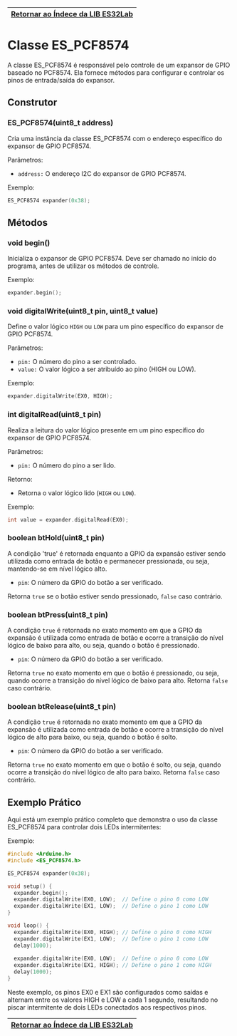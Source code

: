 | [Retornar ao Índece da LIB ES32Lab](https://github.com/ESDeveloperBR/ES32Lab#%C3%ADndice) |
| :------: |

# Classe ES_PCF8574
A classe ES_PCF8574 é responsável pelo controle de um expansor de GPIO baseado no PCF8574. Ela fornece métodos para configurar e controlar os pinos de entrada/saída do expansor.


## Construtor
### ES_PCF8574(uint8_t address)
Cria uma instância da classe ES_PCF8574 com o endereço específico do expansor de GPIO PCF8574.

Parâmetros:

* `address:` O endereço I2C do expansor de GPIO PCF8574.

Exemplo:
```C++
ES_PCF8574 expander(0x38);
```


## Métodos
### void begin()
Inicializa o expansor de GPIO PCF8574. Deve ser chamado no início do programa, antes de utilizar os métodos de controle.

Exemplo:
```C++
expander.begin();
```


### void digitalWrite(uint8_t pin, uint8_t value)
Define o valor lógico `HIGH` ou `LOW` para um pino específico do expansor de GPIO PCF8574.

Parâmetros:

* `pin:` O número do pino a ser controlado.
* `value:` O valor lógico a ser atribuído ao pino (HIGH ou LOW).

Exemplo:
```C++
expander.digitalWrite(EX0, HIGH);
```


### int digitalRead(uint8_t pin)
Realiza a leitura do valor lógico presente em um pino específico do expansor de GPIO PCF8574.

Parâmetros:

* `pin:` O número do pino a ser lido.

Retorno:

* Retorna o valor lógico lido (`HIGH` ou `LOW`).

Exemplo:
```C++
int value = expander.digitalRead(EX0);
```


### boolean btHold(uint8_t pin)

A condição 'true' é retornada enquanto a GPIO da expansão estiver sendo utilizada como entrada de botão e permanecer pressionada, ou seja, mantendo-se em nível lógico alto.

- `pin`: O número da GPIO do botão a ser verificado.

Retorna `true` se o botão estiver sendo pressionado, `false` caso contrário.



### boolean btPress(uint8_t pin)

A condição `true` é retornada no exato momento em que a GPIO da expansão é utilizada como entrada de botão e ocorre a transição do nível lógico de baixo para alto, ou seja, quando o botão é pressionado.

- `pin`: O número da GPIO do botão a ser verificado.

Retorna `true` no exato momento em que o botão é pressionado, ou seja, quando ocorre a transição do nível lógico de baixo para alto. Retorna `false` caso contrário.


### boolean btRelease(uint8_t pin)

A condição `true` é retornada no exato momento em que a GPIO da expansão é utilizada como entrada de botão e ocorre a transição do nível lógico de alto para baixo, ou seja, quando o botão é solto.

- `pin`: O número da GPIO do botão a ser verificado.

Retorna `true` no exato momento em que o botão é solto, ou seja, quando ocorre a transição do nível lógico de alto para baixo. Retorna `false` caso contrário.


## Exemplo Prático
Aqui está um exemplo prático completo que demonstra o uso da classe ES_PCF8574 para controlar dois LEDs intermitentes:

Exemplo:
```C++
#include <Arduino.h>
#include <ES_PCF8574.h>

ES_PCF8574 expander(0x38);

void setup() {
  expander.begin();
  expander.digitalWrite(EX0, LOW);  // Define o pino 0 como LOW
  expander.digitalWrite(EX1, LOW);  // Define o pino 1 como LOW
}

void loop() {
  expander.digitalWrite(EX0, HIGH); // Define o pino 0 como HIGH
  expander.digitalWrite(EX1, LOW);  // Define o pino 1 como LOW
  delay(1000);
  
  expander.digitalWrite(EX0, LOW);  // Define o pino 0 como LOW
  expander.digitalWrite(EX1, HIGH); // Define o pino 1 como HIGH
  delay(1000);
}
```

Neste exemplo, os pinos EX0 e EX1 são configurados como saídas e alternam entre os valores HIGH e LOW a cada 1 segundo, resultando no piscar intermitente de dois LEDs conectados aos respectivos pinos.

| [Retornar ao Índece da LIB ES32Lab](https://github.com/ESDeveloperBR/ES32Lab#%C3%ADndice) |
| :------: |